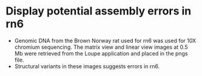 # Display potential assembly errors in rn6 

* Genomic DNA from  the Brown Norway rat used for rn6 was used for 10X chromium sequencing. The matrix view and linear view images at 0.5 Mb  were retrieved from the Loupe application and placed in the pngs file.   
* Structural variants in these images suggests errors in rn6. 
